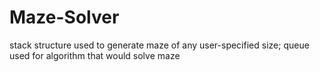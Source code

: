 # Maze-Solver
 stack structure used to generate maze of any user-specified size; queue used for algorithm that would solve maze

